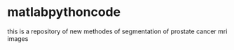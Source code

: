 # matlabpythoncode
this is a repository of new methodes of segmentation of prostate cancer mri images 
